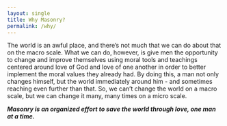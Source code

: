 ```yaml
---
layout: single
title: Why Masonry?
permalink: /why/
---
```


The world is an awful place, and there’s not much that we can do about that on the macro scale. What we can do, however, is give men the opportunity to change and improve themselves using moral tools and teachings centered around love of God and love of one another in order to better implement the moral values they already had. By doing this, a man not only changes himself, but the world immediately around him - and sometimes reaching even further than that. So, we can’t change the world on a macro scale, but we can change it many, many times on a micro scale.

***Masonry is an organized effort to save the world through love, one man at a time.***

